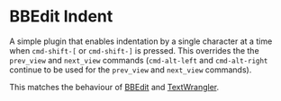 BBEdit Indent
============
A simple plugin that enables indentation by a single character at a time when `cmd-shift-[` or `cmd-shift-]` is pressed. This overrides the the `prev_view` and `next_view` commands (`cmd-alt-left` and `cmd-alt-right` continue to be used for the `prev_view` and `next_view` commands).

This matches the behaviour of [BBEdit](http://www.barebones.com/products/bbedit/) and [TextWrangler](http://www.barebones.com/products/textwrangler/).
